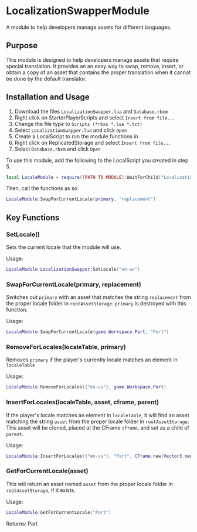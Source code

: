 # LocalizationSwapperModule
A module to help developers manage assets for different languages.

## Purpose
This module is designed to help developers manage assets that require special translation. It provides an an easy way to swap, remove, insert, or obtain a copy of an asset that contains the proper translation when it cannot be done by the default translator. 

## Installation and Usage
1. Download the files `LocalizationSwapper.lua` and `Database.rbxm`
2. Right click on StarterPlayerScripts and select `Insert from file...`
3. Change the file type to `Scripts (*rbxs *.lua *.txt)`
4. Select `LocalizationSwapper.lua` and click `Open`
5. Create a LocalScript to run the module functions in
6. Right click on ReplicatedStorage and select `Insert from file...`
7. Select `Database.rbxm` and click `Open`

To use this module, add the following to the LocalScript you created in step 5.
```lua
local LocaleModule = require([PATH TO MODULE]:WaitForChild("LocalizationSwapperModule"))
```
Then, call the functions as so
```lua
LocaleModule:SwapForCurrentLocale(primary, "replacement")
```

## Key Functions

### SetLocale()
Sets the current locale that the module will use.

Usage:
```lua
LocaleModule:LocalizationSwapper:SetLocale("en-us")
```

### SwapForCurrentLocale(primary, replacement)
Switches out `primary` with an asset that matches the string `replacement` from the proper locale folder in `rootAssetStorage`. `primary` is destroyed with this function.

Usage:
```lua
LocaleModule:SwapForCurrentLocale(game.Workspace.Part, "Part")
```

### RemoveForLocales(localeTable, primary)
Removes `primary` if the player's currently locale matches an element in `localeTable`

Usage:
```lua
LocaleModule:RemoveForLocales({"en-us"}, game.Workspace.Part)
```

### InsertForLocales(localeTable, asset, cframe, parent)
If the player's locale matches an element in `localeTable`, it will find an asset matching the string `asset` from the proper locale folder in `rootAssetStorage`. This asset will be cloned, placed at the CFrame `cframe`, and set as a child of `parent`.

Usage:
```lua
LocaleModule:InsertForLocales({"en-us"}, "Part", CFrame.new(Vector3.new(0,0,0)), game.Workspace)
```

### GetForCurrentLocale(asset)
This will return an asset named `asset` from the proper locale folder in `rootAssetStorage`, if it exists.

Usage:
```lua
LocaleModule:GetForCurrentLocale("Part")
```

Returns:
Part
